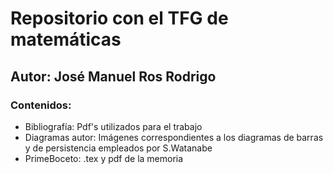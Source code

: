 # Repositorio con el TFG de matemáticas
## Autor: José Manuel Ros Rodrigo

### Contenidos:

- Bibliografía: Pdf's utilizados para el trabajo
- Diagramas autor: Imágenes correspondientes a los diagramas de barras y de 
persistencia empleados por S.Watanabe
- PrimeBoceto: .tex y pdf de la memoria


